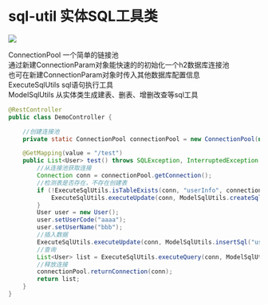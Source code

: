 # sql-util 实体SQL工具类

[![](https://jitpack.io/v/com.gitee.wb04307201/sql-util.svg)](https://jitpack.io/#com.gitee.wb04307201/sql-util)

ConnectionPool 一个简单的链接池  
  通过新建ConnectionParam对象能快速的的初始化一个h2数据库连接池  
  也可在新建ConnectionParam对象时传入其他数据库配置信息  
ExecuteSqlUtils sql语句执行工具  
ModelSqlUtils 从实体类生成建表、删表、增删改查等sql工具 

```java
@RestController
public class DemoController {

    //创建连接池
    private static ConnectionPool connectionPool = new ConnectionPool(new ConnectionParam());

    @GetMapping(value = "/test")
    public List<User> test() throws SQLException, InterruptedException {
        //从连接池获取连接
        Connection conn = connectionPool.getConnection();
        //检测表是否存在，不存在创建表
        if (!ExecuteSqlUtils.isTableExists(conn, "userInfo", connectionPool.getDbType())) {
            ExecuteSqlUtils.executeUpdate(conn, ModelSqlUtils.createSql("userInfo", new User()), new HashMap<>());
        }
        User user = new User();
        user.setUserCode("aaaa");
        user.setUserName("bbb");
        //插入数据
        ExecuteSqlUtils.executeUpdate(conn, ModelSqlUtils.insertSql("userInfo", user), new HashMap<>());
        //查询
        List<User> list = ExecuteSqlUtils.executeQuery(conn, ModelSqlUtils.selectSql("userInfo", new User()), new HashMap<>(), User.class);
        //释放连接
        connectionPool.returnConnection(conn);
        return list;
    }
}
```
